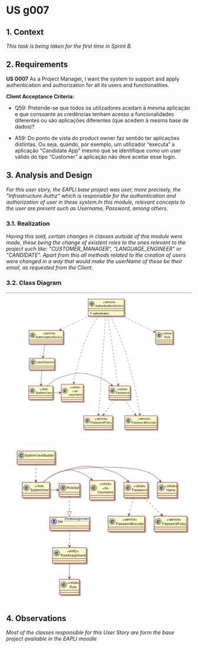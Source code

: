 # US g007

## 1. Context

*This task is being taken for the first time in Sprint B.*

## 2. Requirements

**US G007** As a Project Manager, I want the system to support and apply authentication and
authorization for all its users and functionalities.

**Client Acceptance Criteria:**

* Q59: Pretende-se que todos os utilizadores acedam à mesma aplicação e que consoante as credências tenham acesso a
  funcionalidades diferentes ou são aplicações diferentes (que acedem à mesma base de dados)?

* A59: Do ponto de vista do product owner faz sentido ter aplicações distintas. Ou seja, quando, por exemplo, um
  utilizador “executa” a aplicação “Candidate App” mesmo que se identifique como um user válido do tipo “Customer” a
  aplicação não deve aceitar esse login.

## 3. Analysis and Design

*For this user story, the EAPLI base project was user, more precisely, the "Infrastructure Authz" which is responsible
for the authentication and authorization of user in these system.In this module, relevant concepts to the user are present
such as Username, Password, among others.*

### 3.1. Realization

*Having this said, certain changes in classes outside of this module were made, these being the change of existent roles
to the ones relevant to the project such like: "CUSTOMER_MANAGER", "LANGUAGE_ENGINEER" or "CANDIDATE". Apart from this
all methods related to the creation of users were changed in a way that would make the userName of these be their email,
as requested from the Client.*

### 3.2. Class Diagram

![application model](design/application_model.png "Application Model")

![user model](design/user_model.png "user Model")

## 4. Observations

*Most of the classes responsible for this User Story are form the base project available in the EAPLI moodle*
